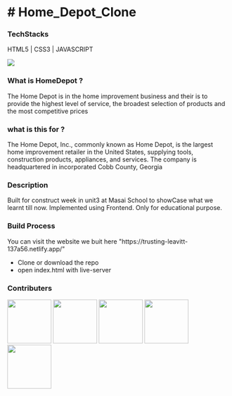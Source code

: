<h1># Home_Depot_Clone</h1>

<h3>TechStacks</h3>

<p> HTML5 | CSS3 | JAVASCRIPT</p>

<a href = "https://trusting-leavitt-137a56.netlify.app/"><img src ="https://www.reviewsxp.com/blog/wp-content/uploads/2020/05/Home-Depot.jpg"/> </a>

<h3>What is HomeDepot ?</h3>

<p>The Home Depot is in the home improvement business and their is to provide the highest level of service, the broadest selection of products and the most competitive prices</p>

<h3>what is this for ? </h3>

<p>The Home Depot, Inc., commonly known as Home Depot, is the largest home improvement retailer in the United States, supplying tools, construction products, appliances, and services. The company is headquartered in incorporated Cobb County, Georgia</p>

<h3>Description</h3>

<p>Built for construct week in unit3 at Masai School to showCase what we learnt till now. Implemented using Frontend. Only for educational purpose.</p>

<h3>Build Process</h3>

<p> You can visit the website we buit here "https://trusting-leavitt-137a56.netlify.app/" </p>

<ul>
  <li>Clone or download the repo</li>
  <li>open index.html with live-server</li>
</ul>

<h3>Contributers</h3>

<a href = "https://github.com/SakethReddy1111"><img src = "https://avatars.githubusercontent.com/u/95850230?v=4" width=100px/></a>
<a href = "https://github.com/Uditkishore"><img src = "https://avatars.githubusercontent.com/u/95956949?v=4"  width=100px/></a>
<a href = "https://github.com/Fatima2400"><img src = "https://avatars.githubusercontent.com/u/96168561?v=4"  width=100px/></a>
<a href = "https://github.com/hanu329"><img src = "https://avatars.githubusercontent.com/u/95962474?v=4"  width=100px/></a>
<a href = "https://github.com/hanu329"><img src = "https://avatars.githubusercontent.com/u/44902527?v=4"  width=100px/></a>
